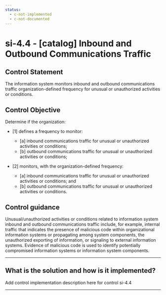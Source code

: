 ```yaml
---
status:
  - c-not-implemented
  - c-not-documented
---
```


# si-4.4 - \[catalog\] Inbound and Outbound Communications Traffic

## Control Statement

The information system monitors inbound and outbound communications traffic organization-defined frequency for unusual or unauthorized activities or conditions.

## Control Objective

Determine if the organization:

- \[1\] defines a frequency to monitor:

  - \[a\] inbound communications traffic for unusual or unauthorized activities or conditions;
  - \[b\] outbound communications traffic for unusual or unauthorized activities or conditions;

- \[2\] monitors, with the organization-defined frequency:

  - \[a\] inbound communications traffic for unusual or unauthorized activities or conditions; and
  - \[b\] outbound communications traffic for unusual or unauthorized activities or conditions.

## Control guidance

Unusual/unauthorized activities or conditions related to information system inbound and outbound communications traffic include, for example, internal traffic that indicates the presence of malicious code within organizational information systems or propagating among system components, the unauthorized exporting of information, or signaling to external information systems. Evidence of malicious code is used to identify potentially compromised information systems or information system components.

______________________________________________________________________

## What is the solution and how is it implemented?

Add control implementation description here for control si-4.4

______________________________________________________________________
